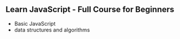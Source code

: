 ## Learn JavaScript - Full Course for Beginners
  - Basic JavaScript
  - data structures and algorithms
